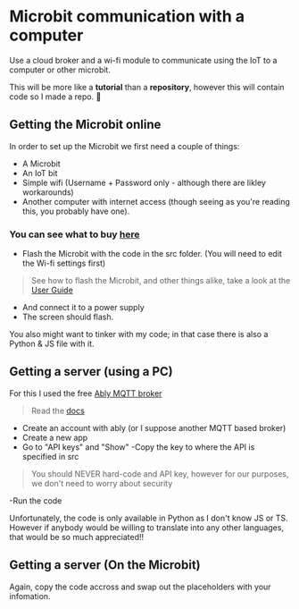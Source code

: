 # Microbit communication with a computer
Use a cloud broker and a wi-fi module to communicate using the IoT to a computer or other microbit.

This will be more like a **tutorial** than a **repository**, however this will contain code so I made a repo. 🙂

## Getting the Microbit online
In order to set up the Microbit we first need a couple of things:
- A Microbit
- An IoT bit
- Simple wifi (Username + Password only - although there are likley workarounds)
- Another computer with internet access (though seeing as you're reading this, you probably have one).

### You can see what to buy [__here__](hardware/hardware.md)

- Flash the Microbit with the code in the src folder. (You will need to edit the Wi-fi settings first)
>See how to flash the Microbit, and other things alike, take a look at the [User Guide](https://microbit.org/get-started/user-guide/introduction/)
- And connect it to a power supply
- The screen should flash.
  
You also might want to tinker with my code; in that case there is also a Python & JS file with it.

## Getting a server (using a PC)
For this I used the free [Ably MQTT broker]((https://ably.com))
>Read the [docs](https://ably.com/docs)
- Create an account with ably (or I suppose another MQTT based broker)
- Create a new app
- Go to "API keys" and "Show"
-Copy the key to where the API is specified in src
>You should NEVER hard-code and API key, however for our purposes, we don't need to worry about security

-Run the code

Unfortunately, the code is only available in Python as I don't know JS or TS. However if anybody would be willing to translate into any other languages, that would be so much appreciated!!

## Getting a server (On the Microbit)
Again, copy the code accross and swap out the placeholders with your infomation.
